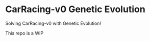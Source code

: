 # CarRacing-v0 Genetic Evolution
 Solving CarRacing-v0 with Genetic Evolution!

 This repo is a WIP
